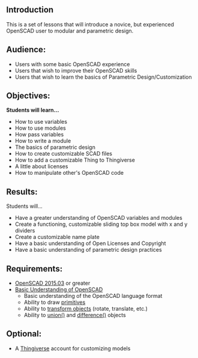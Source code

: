 ## Introduction
This is a set of lessons that will introduce a novice, but experienced OpenSCAD user to modular and parametric design. 

## Audience:
* Users with some basic OpenSCAD experience
* Users that wish to improve their OpenSCAD skills
* Users that wish to learn the basics of Parametric Design/Customization

## Objectives:
**Students will learn...**
* How to use variables 
* How to use modules
* How pass variables
* How to write a module
* The basics of parametric design
* How to create customizable SCAD files
* How to add a customizable Thing to Thingiverse
* A little about licenses
* How to manipulate other's OpenSCAD code

## Results:
Students will...
* Have a greater understanding of OpenSCAD variables and modules
* Create a functioning, customizable  sliding top box model with x and y dividers
* Create a customizable name plate
* Have a basic understanding of Open Licenses and Copyright
* Have a basic understanding of parametric design practices

## Requirements:
* [OpenSCAD 2015.03](http://www.openscad.org/downloads.html) or greater
* [Basic Understanding of OpenSCAD](https://i.materialise.com/blog/openscad-tutorial)
    - Basic understanding of the OpenSCAD language format
    - Ability to draw [primitives](https://en.wikibooks.org/wiki/OpenSCAD_User_Manual/The_OpenSCAD_Language#Primitive_Solids)
    - Ability to [transform objects](https://en.wikibooks.org/wiki/OpenSCAD_User_Manual/The_OpenSCAD_Language#Chapter_4_--_Transform) (rotate, translate, etc.)
    - Ability to [union()](https://en.wikibooks.org/wiki/OpenSCAD_User_Manual/The_OpenSCAD_Language#union) and [difference()](https://en.wikibooks.org/wiki/OpenSCAD_User_Manual/The_OpenSCAD_Language#difference) objects

## Optional:
* A [Thingiverse](htpp://thingiverse.com) account for customizing models 
